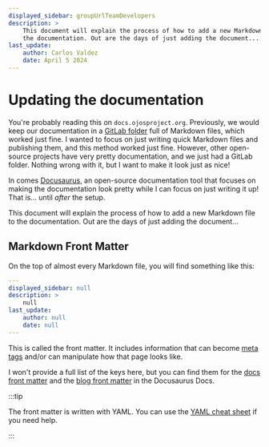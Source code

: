 ```yaml
---
displayed_sidebar: groupUrlTeamDevelopers
description: >
    This document will explain the process of how to add a new Markdown file to
    the documentation. Out are the days of just adding the document...
last_update:
    author: Carlos Valdez
    date: April 5 2024
---
```

# Updating the documentation

You're probably reading this on `docs.ojosproject.org`. Previously, we would
keep our documentation in a
[GitLab folder](https://gitlab.com/ojosproject/docs/-/tree/33878f675970afe8e6b7dd4f60e08fcd8564c4a9)
full of Markdown files, which worked just fine. I wanted to focus on just
writing quick Markdown files and publishing them, and this method worked just
fine. However, other open-source projects have very pretty documentation, and
we just had a GitLab folder. Nothing wrong with it, but I want to make it look
just as nice!

In comes [Docusaurus](https://docusaurus.io/), an open-source documentation
tool that focuses on making the documentation look pretty while I can focus on
just writing it up! That is... until *after* the setup.

This document will explain the process of how to add a new Markdown file to
the documentation. Out are the days of just adding the document...

## Markdown Front Matter

On the top of almost every Markdown file, you will find something like this:

```yaml
---
displayed_sidebar: null
description: >
    null
last_update:
    author: null
    date: null
---
```

This is called the front matter. It includes information that can become
[meta tags](https://en.wikipedia.org/wiki/Meta_element) and/or can manipulate
how that page looks like.

I won't provide a full list of the keys here, but you can find them for the
[docs front matter](https://docusaurus.io/docs/api/plugins/@docusaurus/plugin-content-docs#markdown-front-matter)
and the
[blog front matter](https://docusaurus.io/docs/api/plugins/@docusaurus/plugin-content-blog#markdown-front-matter)
in the Docusaurus Docs.

:::tip

The front matter is written with YAML. You can use the
[YAML cheat sheet](https://quickref.me/yaml) if you need help.

:::
